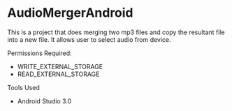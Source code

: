 # AudioMergerAndroid
This is a project that does merging two mp3 files and copy the resultant file into a new file. It allows user to select audio from device.

Permissions Required:
- WRITE_EXTERNAL_STORAGE
- READ_EXTERNAL_STORAGE

Tools Used
- Android Studio 3.0

